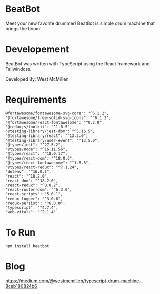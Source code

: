 # BeatBot

Meet your new favorite drummer! BeatBot is simple drum machine that brings the boom!

# Developement

BeatBot was written with TypeScript using the React framework and Tailwindcss.

Developed By: West McMillen

# Requirements

```
@fortawesome/fontawesome-svg-core": "^6.1.2",
"@fortawesome/free-solid-svg-icons": "^6.1.2",
"@fortawesome/react-fontawesome": "^0.2.0",
"@reduxjs/toolkit": "^1.8.5",
"@testing-library/jest-dom": "^5.16.5",
"@testing-library/react": "^13.3.0",
"@testing-library/user-event": "^13.5.0",
"@types/jest": "^27.5.2",
"@types/node": "^16.11.56",
"@types/react": "^18.0.17",
"@types/react-dom": "^18.0.6",
"@types/react-fontawesome": "^1.6.5",
"@types/react-redux": "^7.1.24",
"dotenv": "^16.0.1",
"react": "^18.2.0",
"react-dom": "^18.2.0",
"react-redux": "^8.0.2",
"react-router-dom": "^6.3.0",
"react-scripts": "5.0.1",
"redux-logger": "^3.0.6",
"redux-persist": "^6.0.0",
"typescript": "^4.7.4",
"web-vitals": "^2.1.4"
```

# To Run

```
npm install beatbot
```

# Blog

https://medium.com/@westmcmillen/typescript-drum-machine-8ceb180824b6
